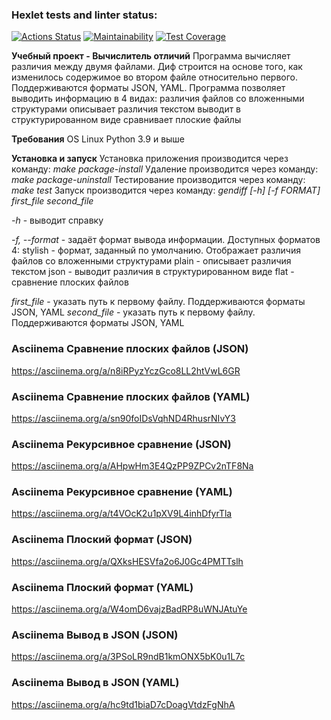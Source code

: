 ### Hexlet tests and linter status:
[![Actions Status](https://github.com/un-f0rgiven/python-project-50/actions/workflows/hexlet-check.yml/badge.svg)](https://github.com/un-f0rgiven/python-project-50/actions)
[![Maintainability](https://codeclimate.com/github/un-f0rgiven/python-project-50/badges/gpa.svg)](https://codeclimate.com/github/un-f0rgiven/python-project-50/maintainability)
[![Test Coverage](https://codeclimate.com/github/un-f0rgiven/python-project-50/badges/coverage.svg)](https://codeclimate.com/github/un-f0rgiven/python-project-50/test_coverage)

**Учебный проект - Вычислитель отличий**
Программа вычисляет различия между двумя файлами. 
Диф строится на основе того, как изменилось содержимое во втором файле относительно первого. 
Поддерживаются форматы JSON, YAML.
Программа позволяет выводить информацию в 4 видах:
    различия файлов со вложенными структурами
    описывает различия текстом
    выводит в структурированном виде
    сравнивает плоские файлы

**Требования**
OS Linux
Python 3.9 и выше

**Установка и запуск**
Установка приложения производится через команду:
*make package-install*
Удаление производится через команду:
*make package-uninstall*
Тестирование производится через команду:
*make test*
Запуск производится через команду:
*gendiff [-h] [-f FORMAT] first_file second_file*

*-h* - выводит справку

*-f, --format* - задаёт формат вывода информации. Доступных форматов 4:
    stylish - формат, заданный по умолчанию. Отображает различия файлов со вложенными структурами
    plain - описывает различия текстом
    json - выводит различия в структурированном виде
    flat - сравнение плоских файлов

*first_file* - указать путь к первому файлу. Поддерживаются форматы JSON, YAML
*second_file* - указать путь к первому файлу. Поддерживаются форматы JSON, YAML

### Asciinema Сравнение плоских файлов (JSON)
https://asciinema.org/a/n8iRPyzYczGco8LL2htVwL6GR

### Asciinema Сравнение плоских файлов (YAML)
https://asciinema.org/a/sn90foIDsVqhND4RhusrNIvY3

### Asciinema Рекурсивное сравнение (JSON)
https://asciinema.org/a/AHpwHm3E4QzPP9ZPCv2nTF8Na

### Asciinema Рекурсивное сравнение (YAML)
https://asciinema.org/a/t4VOcK2u1pXV9L4inhDfyrTla

### Asciinema Плоский формат (JSON)
https://asciinema.org/a/QXksHESVfa2o6J0Gc4PMTTslh

### Asciinema Плоский формат (YAML)
https://asciinema.org/a/W4omD6vajzBadRP8uWNJAtuYe

### Asciinema Вывод в JSON (JSON)
https://asciinema.org/a/3PSoLR9ndB1kmONX5bK0u1L7c

### Asciinema Вывод в JSON (YAML)
https://asciinema.org/a/hc9td1biaD7cDoagVtdzFgNhA